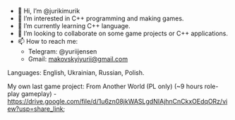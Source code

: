 - 👋 Hi, I’m @jurikimurik
- 👀 I’m interested in C++ programming and making games.
- 🌱 I’m currently learning C++ language.
- 💞️ I’m looking to collaborate on some game projects or C++ applications.
- 📫 How to reach me:
    - Telegram: @yuriijensen
    - Gmail: makovskyiyurii@gmail.com
    
Languages: English, Ukrainian, Russian, Polish.

My own last game project: From Another World (PL only) (~9 hours role-play gameplay) - https://drive.google.com/file/d/1u6zn08jkWASLgdNIAjhnCnCkxOEdqORz/view?usp=share_link;

<!---
jurikimurik/jurikimurik is a ✨ special ✨ repository because its `README.md` (this file) appears on your GitHub profile.
You can click the Preview link to take a look at your changes.
--->
